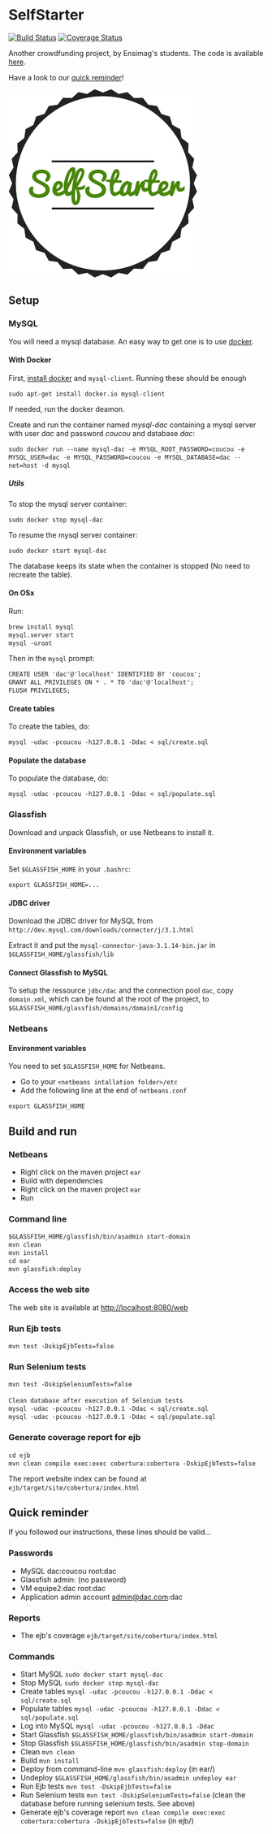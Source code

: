 # SelfStarter

[![Build Status](https://travis-ci.org/tonyguolei/projet_dac.svg?branch=master)](https://travis-ci.org/tonyguolei/projet_dac)
[![Coverage Status](https://coveralls.io/repos/tonyguolei/projet_dac/badge.svg?branch=master)](https://coveralls.io/r/tonyguolei/projet_dac?branch=master)

Another crowdfunding project, by Ensimag's students.
The code is available [here](https://github.com/tonyguolei/projet_dac).

Have a look to our [quick reminder](#quick-reminder)!

![Selfstarter logo](https://raw.githubusercontent.com/tonyguolei/projet_dac/master/web/src/main/webapp/img/logo.png)

## Setup

### MySQL

You will need a mysql database. An easy way to get one is to use
[docker](http://docker.com).

#### With Docker

First, [install docker](https://docs.docker.com/installation/ubuntulinux/) and `mysql-client`. Running these should be enough
```
sudo apt-get install docker.io mysql-client
```
If needed, run the docker deamon.

Create and run the container named *mysql-dac* containing a mysql server with
user *dac* and password *coucou* and database *dac*:
```
sudo docker run --name mysql-dac -e MYSQL_ROOT_PASSWORD=coucou -e MYSQL_USER=dac -e MYSQL_PASSWORD=coucou -e MYSQL_DATABASE=dac --net=host -d mysql
```
##### Utils

To stop the mysql server container:
```
sudo docker stop mysql-dac
```

To resume the mysql server container:
```
sudo docker start mysql-dac
```

The database keeps its state when the container is stopped (No need to recreate
the table).

#### On OSx

Run:
```
brew install mysql
mysql.server start
mysql -uroot
```
Then in the `mysql` prompt:
```
CREATE USER 'dac'@'localhost' IDENTIFIED BY 'coucou';
GRANT ALL PRIVILEGES ON * . * TO 'dac'@'localhost';
FLUSH PRIVILEGES;
```

#### Create tables

To create the tables, do:
```
mysql -udac -pcoucou -h127.0.0.1 -Ddac < sql/create.sql
```

#### Populate the database

To populate the database, do:
```
mysql -udac -pcoucou -h127.0.0.1 -Ddac < sql/populate.sql
```

### Glassfish

Download and unpack Glassfish, or use Netbeans to install it.

#### Environment variables

Set `$GLASSFISH_HOME` in your `.bashrc`:
```
export GLASSFISH_HOME=...
```

#### JDBC driver

Download the JDBC driver for MySQL from
`http://dev.mysql.com/downloads/connector/j/3.1.html`

Extract it and put the `mysql-connector-java-3.1.14-bin.jar` in
`$GLASSFISH_HOME/glassfish/lib`

#### Connect Glassfish to MySQL

To setup the ressource `jdbc/dac` and the connection pool `dac`, copy
`domain.xml`, which can be found at the root of the project, to
`$GLASSFISH_HOME/glassfish/domains/domain1/config`

### Netbeans

#### Environment variables

You need to set `$GLASSFISH_HOME` for Netbeans.

* Go to your `<netbeans intallation folder>/etc`
* Add the following line at the end of `netbeans.conf`
```
export GLASSFISH_HOME
```

## Build and run

### Netbeans

* Right click on the maven project `ear`
* Build with dependencies
* Right click on the maven project `ear`
* Run

### Command line

```
$GLASSFISH_HOME/glassfish/bin/asadmin start-domain
mvn clean
mvn install
cd ear
mvn glassfish:deploy
```

### Access the web site

The web site is available at [http://localhost:8080/web](http://localhost:8080/web)

### Run Ejb tests

```
mvn test -DskipEjbTests=false
```

### Run Selenium tests

```
mvn test -DskipSeleniumTests=false

Clean database after execution of Selenium tests
mysql -udac -pcoucou -h127.0.0.1 -Ddac < sql/create.sql
mysql -udac -pcoucou -h127.0.0.1 -Ddac < sql/populate.sql
```

### Generate coverage report for ejb

```
cd ejb
mvn clean compile exec:exec cobertura:cobertura -DskipEjbTests=false
```
The report website index can be found at `ejb/target/site/cobertura/index.html`


## Quick reminder

If you followed our instructions, these lines should be valid...

### Passwords

* MySQL dac:coucou root:dac
* Glassfish admin: (no password)
* VM equipe2:dac root:dac
* Application admin account admin@dac.com:dac

### Reports

* The ejb's coverage `ejb/target/site/cobertura/index.html`

### Commands

* Start MySQL `sudo docker start mysql-dac`
* Stop MySQL `sudo docker stop mysql-dac`
* Create tables `mysql -udac -pcoucou -h127.0.0.1 -Ddac < sql/create.sql`
* Populate tables `mysql -udac -pcoucou -h127.0.0.1 -Ddac < sql/populate.sql`
* Log into MySQL `mysql -udac -pcoucou -h127.0.0.1 -Ddac`
* Start Glassfish `$GLASSFISH_HOME/glassfish/bin/asadmin start-domain`
* Stop Glassfish `$GLASSFISH_HOME/glassfish/bin/asadmin stop-domain`
* Clean `mvn clean`
* Build `mvn install`
* Deploy from command-line `mvn glassfish:deploy` (in ear/)
* Undeploy `$GLASSFISH_HOME/glassfish/bin/asadmin undeploy ear`
* Run Ejb tests `mvn test -DskipEjbTests=false`
* Run Selenium tests `mvn test -DskipSeleniumTests=false` (clean the database before running selenium tests. See above)
* Generate ejb's coverage report `mvn clean compile exec:exec cobertura:cobertura -DskipEjbTests=false`
    (in ejb/)

